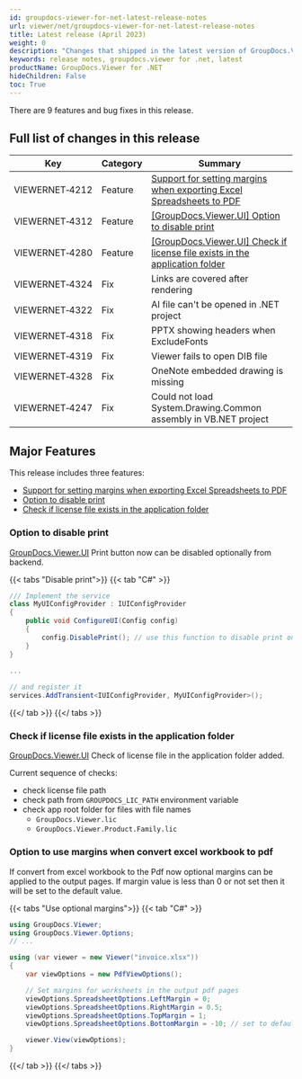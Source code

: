 ```yaml
---
id: groupdocs-viewer-for-net-latest-release-notes
url: viewer/net/groupdocs-viewer-for-net-latest-release-notes
title: Latest release (April 2023)
weight: 0
description: "Changes that shipped in the latest version of GroupDocs.Viewer for .NET"
keywords: release notes, groupdocs.viewer for .net, latest
productName: GroupDocs.Viewer for .NET
hideChildren: False
toc: True
---
```


There are 9 features and bug fixes in this release.

## Full list of changes in this release

| Key | Category | Summary |
| --- | --- | --- |
|VIEWERNET&#8209;4212|Feature|[Support for setting margins when exporting Excel Spreadsheets to PDF](#option-to-use-margins-when-convert-excel-workbook-to-pdf)|
|VIEWERNET&#8209;4312|Feature|[[GroupDocs.Viewer.UI] Option to disable print](#option-to-disable-print)|
|VIEWERNET&#8209;4280|Feature|[[GroupDocs.Viewer.UI] Check if license file exists in the application folder](#check-if-license-file-exists-in-the-application-folder)|
|VIEWERNET&#8209;4324|Fix|Links are covered after rendering|
|VIEWERNET&#8209;4322|Fix|AI file can't be opened in .NET project|
|VIEWERNET&#8209;4318|Fix|PPTX showing headers when ExcludeFonts|
|VIEWERNET&#8209;4319|Fix|Viewer fails to open DIB file|
|VIEWERNET&#8209;4328|Fix|OneNote embedded drawing is missing|
|VIEWERNET&#8209;4247|Fix|Could not load System.Drawing.Common assembly in VB.NET project|

## Major Features

This release includes three features:

* [Support for setting margins when exporting Excel Spreadsheets to PDF](#option-to-use-margins-when-convert-excel-workbook-to-pdf)
* [Option to disable print](#option-to-disable-print)
* [Check if license file exists in the application folder](#check-if-license-file-exists-in-the-application-folder)


### Option to disable print

[GroupDocs.Viewer.UI](https://github.com/groupdocs-viewer/GroupDocs.Viewer-for-.NET-UI) Print button now can be disabled optionally from backend.

{{< tabs "Disable print">}}
{{< tab "C#" >}}
```cs
/// Implement the service 
class MyUIConfigProvider : IUIConfigProvider
{
    public void ConfigureUI(Config config)
    {
        config.DisablePrint(); // use this function to disable print on UI
    }
}
	
...

// and register it
services.AddTransient<IUIConfigProvider, MyUIConfigProvider>(); 
```
{{</ tab >}}
{{</ tabs >}}


### Check if license file exists in the application folder

[GroupDocs.Viewer.UI](https://github.com/groupdocs-viewer/GroupDocs.Viewer-for-.NET-UI) Check of license file in the application folder added.

Current sequence of checks:

* check license file path
* check path from `GROUPDOCS_LIC_PATH` environment variable
* check app root folder for files with file names
   - `GroupDocs.Viewer.lic`
   - `GroupDocs.Viewer.Product.Family.lic`
   
### Option to use margins when convert excel workbook to pdf 

If convert from excel workbook to the Pdf now optional margins can be applied to the output pages. If margin value is less than 0 or not set
then it will be set to the default value.

{{< tabs "Use optional margins">}}
{{< tab "C#" >}}
```cs
using GroupDocs.Viewer;
using GroupDocs.Viewer.Options;
// ...

using (var viewer = new Viewer("invoice.xlsx"))
{
    var viewOptions = new PdfViewOptions();

    // Set margins for worksheets in the output pdf pages
    viewOptions.SpreadsheetOptions.LeftMargin = 0;
    viewOptions.SpreadsheetOptions.RightMargin = 0.5;
    viewOptions.SpreadsheetOptions.TopMargin = 1;
    viewOptions.SpreadsheetOptions.BottomMargin = -10; // set to default value

    viewer.View(viewOptions);
}
```
{{</ tab >}}
{{</ tabs >}}